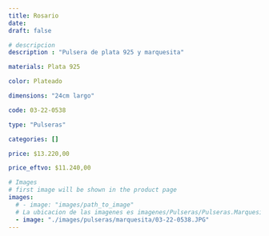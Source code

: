 ```yaml
---
title: Rosario
date: 
draft: false

# descripcion
description : "Pulsera de plata 925 y marquesita"

materials: Plata 925

color: Plateado

dimensions: "24cm largo"

code: 03-22-0538

type: "Pulseras"

categories: []

price: $13.220,00

price_eftvo: $11.240,00

# Images
# first image will be shown in the product page
images:
  # - image: "images/path_to_image"
  # La ubicacion de las imagenes es imagenes/Pulseras/Pulseras.Marquesita/03-22-0538-rosario
  - image: "./images/pulseras/marquesita/03-22-0538.JPG"
---
```

